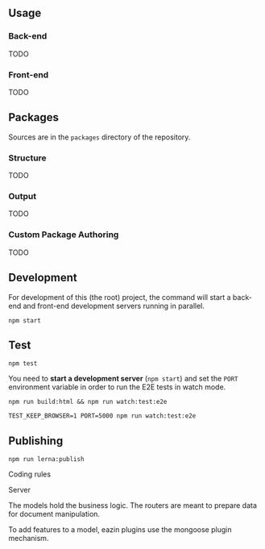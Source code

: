 ## Usage

### Back-end

TODO

### Front-end

TODO

## Packages

Sources are in the `packages` directory of the repository.

### Structure

TODO

### Output

TODO

### Custom Package Authoring

TODO

## Development

For development of this (the root) project, the command will
start a back-end and front-end development servers running
in parallel.

```
npm start
```

## Test

```
npm test
```

You need to **start a development server** (`npm start`) and set the `PORT` environment variable in order to run the E2E tests in watch mode.

```
npm run build:html && npm run watch:test:e2e
```

```
TEST_KEEP_BROWSER=1 PORT=5000 npm run watch:test:e2e
```

## Publishing

```
npm run lerna:publish
```



Coding rules

Server

The models hold the business logic.
The routers are meant to prepare data for document manipulation.

To add features to a model, eazin plugins use the mongoose plugin mechanism.
